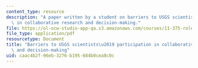```yaml
---
content_type: resource
description: "A paper written by a student on barriers to USGS scientists\u2019 participation\
  \ in collaborative research and decision-making."
file: https://ol-ocw-studio-app-qa.s3.amazonaws.com/courses/11-375-role-of-science-and-scientists-in-collaborative-approaches-to-environmental-policymaking-spring-2006/caac4b2f96eb3276b195684b0cea8c0c_campbell.pdf
file_type: application/pdf
resourcetype: Document
title: "Barriers to USGS scientists\u2019 participation in collaborative research\
  \ and decision-making"
uid: caac4b2f-96eb-3276-b195-684b0cea8c0c
---
```

